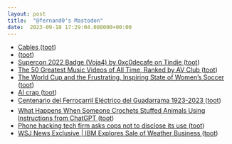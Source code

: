 ```yaml
---
layout: post
title:  "@fernand0's Mastodon"
date:  2023-09-18 17:29:04.080000+00:00
---
```

*  [Cables ](https://avecesunafoto.wordpress.com/2023/09/17/cables-3) ([toot](https://mastodon.social/@fernand0/111087330530396251))
*  [ ](https://jvm.social/@jorge) ([toot](https://mastodon.social/@fernand0/111087273018153741))
*  [Supercon 2022 Badge (Voja4) by 0xc0decafe on Tindie ](https://www.tindie.com/products/0xc0decafe/supercon-2022-badge-voja4) ([toot](https://mastodon.social/@fernand0/111087164298612455))
*  [The 50 Greatest Music Videos of All Time, Ranked by AV Club ](https://www.openculture.com/2023/09/the-50-greatest-music-videos-of-all-time-ranked-by-av-club.htm) ([toot](https://mastodon.social/@fernand0/111086921955306189))
*  [The World Cup and the Frustrating, Inspiring State of Women’s Soccer ](https://www.newyorker.com/sports/sporting-scene/the-world-cup-and-the-frustrating-inspiring-state-of-womens-socce) ([toot](https://mastodon.social/@fernand0/111086617083251014))
*  [AI crap ](https://drewdevault.com/2023/08/29/2023-08-29-AI-crap.htm) ([toot](https://mastodon.social/@fernand0/111085834882608426))
*  [Centenario del Ferrocarril Eléctrico del Guadarrama 1923-2023 ](https://www.vialibre-ffe.com/noticias.asp?not=4051) ([toot](https://mastodon.social/@fernand0/111085764504187800))
*  [What Happens When Someone Crochets Stuffed Animals Using Instructions from ChatGPT ](https://www.openculture.com/2023/09/what-happens-when-someone-crochets-stuffed-animals-using-instructions-from-chatgpt.htm) ([toot](https://mastodon.social/@fernand0/111085484373632706))
*  [Phone hacking tech firm asks cops not to disclose its use ](https://interestingengineering.com/culture/phone-hacking-tech-firm-asks-cops-not-to-disclose-its-us) ([toot](https://mastodon.social/@fernand0/111085276390093900))
*  [WSJ News Exclusive \| IBM Explores Sale of Weather Business ](https://www.wsj.com/business/deals/ibm-explores-sale-of-weather-business-c174f75) ([toot](https://mastodon.social/@fernand0/111085017806656184))
